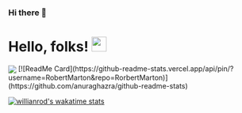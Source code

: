 ### Hi there 👋
# Hello, folks! <img src="https://raw.githubusercontent.com/MartinHeinz/MartinHeinz/master/wave.gif" width="30px">
<img align="center" src="https://github-readme-stats.vercel.app/api/<CARD_TYPE>/?username=<USERNAME>&theme=<THEME_NAME>" />
[![ReadMe Card](https://github-readme-stats.vercel.app/api/pin/?username=RobertMarton&repo=RorbertMarton)](https://github.com/anuraghazra/github-readme-stats)

[![willianrod's wakatime stats](https://github-readme-stats.vercel.app/api/wakatime?username=willianrod)](https://github.com/anuraghazra/github-readme-stats)

<!--
**RobertMarton/RobertMarton** is a ✨ _special_ ✨ repository because its `README.md` (this file) appears on your GitHub profile.

Here are some ideas to get you started:

- 🔭 I’m currently working on ...
- 🌱 I’m currently learning ...
- 👯 I’m looking to collaborate on ...
- 🤔 I’m looking for help with ...
- 💬 Ask me about ...
- 📫 How to reach me: ...
- 😄 Pronouns: ...
- ⚡ Fun fact: ...
-->
